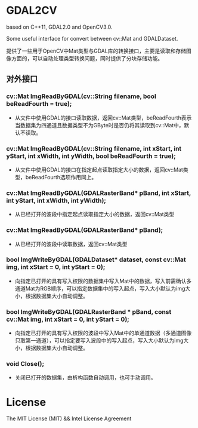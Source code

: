 # GDAL2CV
based on C++11, GDAL2.0 and OpenCV3.0.

Some useful interface for convert between cv::Mat and GDALDataset.

提供了一些用于OpenCV中Mat类型与GDAL库的转换接口，主要是读取和存储图像方面的，可以自动处理类型转换问题，同时提供了分块存储功能。

## 对外接口

### cv::Mat ImgReadByGDAL(cv::String filename, bool beReadFourth = true);
* 从文件中使用GDAL的接口读取数据，返回cv::Mat类型，beReadFourth表示当数据集为四通道且数据类型不为GByte时是否仍将其读取到cv::Mat中，默认不读取。

### cv::Mat ImgReadByGDAL(cv::String filename, int xStart, int yStart, int xWidth, int yWidth, bool beReadFourth = true);
* 从文件中使用GDAL的接口在指定起点读取指定大小的数据，返回cv::Mat类型，beReadFourth选项作用同上。

### cv::Mat ImgReadByGDAL(GDALRasterBand* pBand, int xStart, int yStart, int xWidth, int yWidth);
* 从已经打开的波段中指定起点读取指定大小的数据，返回cv::Mat类型

### cv::Mat ImgReadByGDAL(GDALRasterBand* pBand);
* 从已经打开的波段中读取数据，返回cv::Mat类型

### bool ImgWriteByGDAL(GDALDataset* dataset, const cv::Mat img, int xStart = 0, int yStart = 0);
* 向指定已打开的具有写入权限的数据集中写入Mat中的数据，写入前需确认多通道Mat为RGB顺序，可以指定数据集中的写入起点，写入大小默认为img大小，根据数据集大小自动调整。

### bool ImgWriteByGDAL(GDALRasterBand * pBand, const cv::Mat img, int xStart = 0, int yStart = 0);
* 向指定已打开的具有写入权限的波段中写入Mat中的单通道数据（多通道图像只取第一通道），可以指定要写入波段中的写入起点，写入大小默认为img大小，根据数据集大小自动调整。

### void Close();
* 关闭已打开的数据集，由析构函数自动调用，也可手动调用。

# License

The MIT License (MIT) && Intel License Agreement
